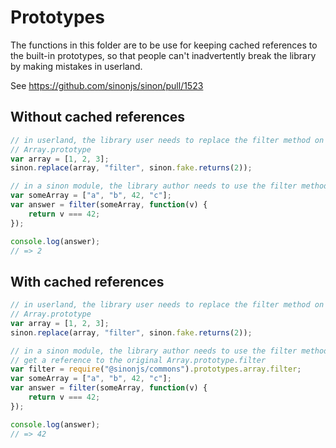 # Prototypes

The functions in this folder are to be use for keeping cached references to the built-in prototypes, so that people
can't inadvertently break the library by making mistakes in userland.

See https://github.com/sinonjs/sinon/pull/1523

## Without cached references

```js
// in userland, the library user needs to replace the filter method on
// Array.prototype
var array = [1, 2, 3];
sinon.replace(array, "filter", sinon.fake.returns(2));

// in a sinon module, the library author needs to use the filter method
var someArray = ["a", "b", 42, "c"];
var answer = filter(someArray, function(v) {
    return v === 42;
});

console.log(answer);
// => 2
```

## With cached references

```js
// in userland, the library user needs to replace the filter method on
// Array.prototype
var array = [1, 2, 3];
sinon.replace(array, "filter", sinon.fake.returns(2));

// in a sinon module, the library author needs to use the filter method
// get a reference to the original Array.prototype.filter
var filter = require("@sinonjs/commons").prototypes.array.filter;
var someArray = ["a", "b", 42, "c"];
var answer = filter(someArray, function(v) {
    return v === 42;
});

console.log(answer);
// => 42
```
